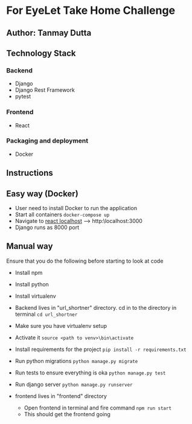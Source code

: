 # For EyeLet Take Home Challenge

## Author: Tanmay Dutta

## Technology Stack

### Backend

- Django
- Django Rest Framework
- pytest

### Frontend

- React

### Packaging and deployment

- Docker

## Instructions

## Easy way (Docker)

- User need to install Docker to run the application
- Start all containers `docker-compose up`
- Navigate to [react localhost](http:\\localhost:3000)  --> http:\\localhost:3000
- Django runs as 8000 port

## Manual way

Ensure that you do the following before starting to look at code

- Install npm
- Install python
- Install virtualenv


- Backend lives in "url_shortner" directory. cd in to the directory in terminal `cd url_shortner`

- Make sure you have virtualenv setup
- Activate it `source <path to venv>\bin\activate`
- Install requirements for the project `pip install -r requirements.txt`
- Run python migrations `python manage.py migrate`
- Run tests to ensure everything is oka `python manage.py test`
- Run django server `python manage.py runserver`


- frontend lives in "frontend" directory
  - Open frontend in terminal and fire command `npm run start`
  - This should get the frontend going
